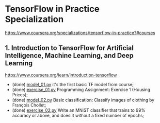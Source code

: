 # TensorFlow in Practice Specialization
https://www.coursera.org/specializations/tensorflow-in-practice?#courses

## 1. Introduction to TensorFlow for Artificial Intelligence, Machine Learning, and Deep Learning
https://www.coursera.org/learn/introduction-tensorflow

- (done) [model_01.py](model_01.py) it's the first basic TF model from course;
- (done) [exercise_01.py](exercise_01.py) Programming Assignment: Exercise 1 (Housing Prices);
- (done) [model_02.py](model_02.py) Basic classification: Classify images of clothing by François Chollet;
- (done) [exercise_02.py](exercise_02.py) Write an MNIST classifier that trains to 99% accuracy or above, and does it without a fixed number of epochs;

